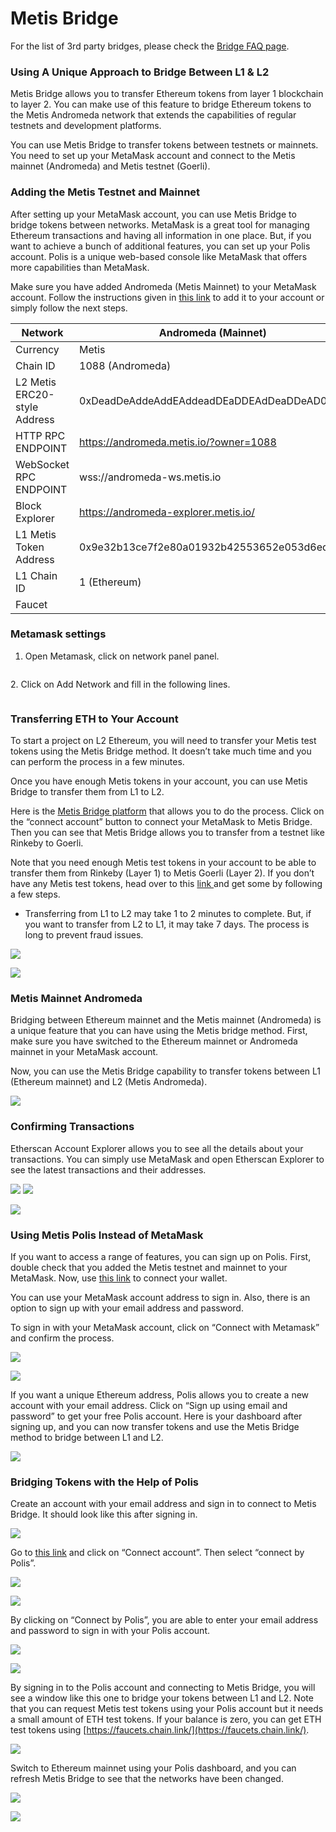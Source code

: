 # Metis Bridge

For the list of 3rd party bridges, please check the [Bridge FAQ page](https://docs.metis.io/dev/metis-bridge/bridge-faq).

### Using A Unique Approach to Bridge Between L1 & L2

Metis Bridge allows you to transfer Ethereum tokens from layer 1 blockchain to layer 2. You can make use of this feature to bridge Ethereum tokens to the Metis Andromeda network that extends the capabilities of regular testnets and development platforms.

You can use Metis Bridge to transfer tokens between testnets or mainnets. You need to set up your MetaMask account and connect to the Metis mainnet (Andromeda) and Metis testnet (Goerli).

### Adding the Metis Testnet and Mainnet <a href="#_91qdkyrnmc0i" id="_91qdkyrnmc0i"></a>

After setting up your MetaMask account, you can use Metis Bridge to bridge tokens between networks. MetaMask is a great tool for managing Ethereum transactions and having all information in one place. But, if you want to achieve a bunch of additional features, you can set up your Polis account. Polis is a unique web-based console like MetaMask that offers more capabilities than MetaMask.

Make sure you have added Andromeda (Metis Mainnet) to your MetaMask account. Follow the instructions given in [this link](../wallet-setting.md) to add it to your account or simply follow the next steps.

| Network                      | **Andromeda (Mainnet)**                    | **Goerli (Testnet)**                       |
| ---------------------------- | ------------------------------------------ | ------------------------------------------ |
| Currency                     | Metis                                      | tMetis                                     |
| Chain ID                     | 1088 (Andromeda)                           | 599 (Goerli)                               |
| L2 Metis ERC20-style Address | 0xDeadDeAddeAddEAddeadDEaDDEAdDeaDDeAD0000 | 0xDeadDeAddeAddEAddeadDEaDDEAdDeaDDeAD0000 |
| HTTP RPC ENDPOINT            | https://andromeda.metis.io/?owner=1088     | https://goerli.gateway.metisdevops.link    |
| WebSocket RPC ENDPOINT       | wss://andromeda-ws.metis.io                | wss://goerli-ws.gateway.metisdevops.link   |
| Block Explorer               | https://andromeda-explorer.metis.io/       | https://goerli.explorer.metisdevops.link   |
| L1 Metis Token Address       | 0x9e32b13ce7f2e80a01932b42553652e053d6ed8e | 0x114f836434a9aa9ca584491e7965b16565bf5d7b |
| L1 Chain ID                  | 1 (Ethereum)                               | 5                                          |
| Faucet                       |                                            | https://goerli.faucet.metisdevops.link     |

### Metamask settings

1. Open Metamask, click on network panel panel.

<figure><img src="../.gitbook/assets/image (24).png" alt=""><figcaption></figcaption></figure>

2\. Click on Add Network and fill in the following lines.

<figure><img src="../.gitbook/assets/image (9) (2).png" alt=""><figcaption></figcaption></figure>

### Transferring ETH to Your Account <a href="#_i16jl1t6ezgn" id="_i16jl1t6ezgn"></a>

To start a project on L2 Ethereum, you will need to transfer your Metis test tokens using the Metis Bridge method. It doesn’t take much time and you can perform the process in a few minutes.

Once you have enough Metis tokens in your account, you can use Metis Bridge to transfer them from L1 to L2.

Here is the [Metis Bridge platform](https://bridge.metis.io/) that allows you to do the process. Click on the “connect account” button to connect your MetaMask to Metis Bridge. Then you can see that Metis Bridge allows you to transfer from a testnet like Rinkeby to Goerli.

Note that you need enough Metis test tokens in your account to be able to transfer them from Rinkeby (Layer 1) to Metis Goerli (Layer 2). If you don’t have any Metis test tokens, head over to this [link ](../get-started/getting-test-tokens.md)and get some by following a few steps.

* Transferring from L1 to L2 may take 1 to 2 minutes to complete. But, if you want to transfer from L2 to L1, it may take 7 days. The process is long to prevent fraud issues.

![](<../.gitbook/assets/3 (9) (1)>)

![](<../.gitbook/assets/4 (7)>)

### Metis Mainnet Andromeda <a href="#_1r37mz9ztkti" id="_1r37mz9ztkti"></a>

Bridging between Ethereum mainnet and the Metis mainnet (Andromeda) is a unique feature that you can have using the Metis bridge method. First, make sure you have switched to the Ethereum mainnet or Andromeda mainnet in your MetaMask account.

Now, you can use the Metis Bridge capability to transfer tokens between L1 (Ethereum mainnet) and L2 (Metis Andromeda).

![](<../.gitbook/assets/5 (8)>)

### Confirming Transactions <a href="#_lt9hjy8p67ci" id="_lt9hjy8p67ci"></a>

Etherscan Account Explorer allows you to see all the details about your transactions. You can simply use MetaMask and open Etherscan Explorer to see the latest transactions and their addresses.

![](<../.gitbook/assets/6 (5) (1)>) ![](<../.gitbook/assets/7 (6) (1)>)

![](<../.gitbook/assets/8 (12)>)

### Using Metis Polis Instead of MetaMask <a href="#_a4wc70ctrzz1" id="_a4wc70ctrzz1"></a>

If you want to access a range of features, you can sign up on Polis. First, double check that you added the Metis testnet and mainnet to your MetaMask. Now, use [this link](https://polis.metis.io/#/login) to connect your wallet.

You can use your MetaMask account address to sign in. Also, there is an option to sign up with your email address and password.

To sign in with your MetaMask account, click on “Connect with Metamask” and confirm the process.

![](<../.gitbook/assets/9 (12) (1)>)

![](<../.gitbook/assets/10 (2)>)

If you want a unique Ethereum address, Polis allows you to create a new account with your email address. Click on “Sign up using email and password” to get your free Polis account. Here is your dashboard after signing up, and you can now transfer tokens and use the Metis Bridge method to bridge between L1 and L2.

![](<../.gitbook/assets/11 (5) (1)>)

### Bridging Tokens with the Help of Polis <a href="#_g81rlo9g5ojj" id="_g81rlo9g5ojj"></a>

Create an account with your email address and sign in to connect to Metis Bridge. It should look like this after signing in.

![](<../.gitbook/assets/12 (7)>)

Go to [this link](https://bridge.metis.io/home) and click on “Connect account”. Then select “connect by Polis”.

![](<../.gitbook/assets/13 (3)>)

![](<../.gitbook/assets/14 (4) (1)>)

By clicking on “Connect by Polis”, you are able to enter your email address and password to sign in with your Polis account.

![](<../.gitbook/assets/15 (9) (1)>)

![](<../.gitbook/assets/16 (1)>)

By signing in to the Polis account and connecting to Metis Bridge, you will see a window like this one to bridge your tokens between L1 and L2. Note that you can request Metis test tokens using your Polis account but it needs a small amount of ETH test tokens. If your balance is zero, you can get ETH test tokens using [https://faucets.chain.link/](https://faucets.chain.link/).

![](<../.gitbook/assets/17 (3) (1)>)

Switch to Ethereum mainnet using your Polis dashboard, and you can refresh Metis Bridge to see that the networks have been changed.

![](<../.gitbook/assets/18 (1)>)

![](<../.gitbook/assets/19 (10) (1)>)
